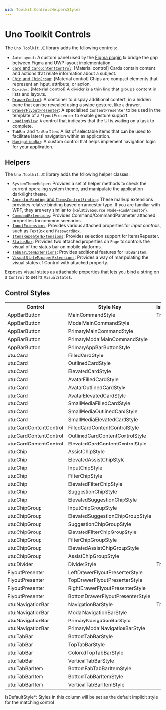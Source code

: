 ```yaml
---
uid: Toolkit.ControlsHelpersStyles
---
```

# Uno Toolkit Controls
The `Uno.Toolkit.UI` library adds the following controls:
- `AutoLayout`: A custom panel used by the [Figma plugin](https://platform.uno/unofigma/) to bridge the gap between Figma and UWP layout implementation.
- [`Card` and `CardContentControl`](controls/CardAndCardContentControl.md): \[Material control\] Cards contain content and actions that relate information about a subject.
- [`Chip` and `ChipGroup`](controls/ChipAndChipGroup.md): \[Material control\] Chips are compact elements that represent an input, attribute, or action.
- `Divider`: \[Material control\] A divider is a thin line that groups content in lists and layouts.
- [`DrawerControl`](controls/DrawerControl.md): A container to display additional content, in a hidden pane that can be revealed using a swipe gesture, like a drawer.
- [`DrawerFlyoutPresenter`](controls/DrawerFlyoutPresenter.md): A specialized `ContentPresenter` to be used in the template of a `FlyoutPresenter` to enable gesture support.
- [`LoadingView`](controls/LoadingView.md): A control that indicates that the UI is waiting on a task to complete.
- [`TabBar` and `TabBarItem`](controls/TabBarAndTabBarItem.md): A list of selectable items that can be used to facilitate lateral navigation within an application.
- [`NavigationBar`](controls/NavigationBar.md): A custom control that helps implement navigation logic for your application.

## Helpers
The `Uno.Toolkit.UI` library adds the following helper classes:
- `SystemThemeHelper`: Provides a set of helper methods to check the current operating system theme, and manipulate the application dark/light theme.
- [`AncestorBinding` and `ItemsControlBinding`](helpers/ancestor-itemscontrol-binding.md): These markup extensions provides relative binding based on ancestor type. If you are familiar with WPF, they are very similar to `{RelativeSource Mode=FindAncestor}`.
- [`CommandExtensions`](helpers/command-extensions.md): Provides Command/CommandParameter attached properties for common scenarios.
- [`InputExtensions`](helpers/input-extensions.md): Provides various attached properties for _input controls_, such as `TextBox` and `PasswordBox`.
- [`ItemsRepeaterExtensions`](helpers/itemsrepeater-extensions.md): Provides selection support for ItemsRepeater.
- [`StatusBar`](helpers/StatusBar-extensions.md): Provides two attached properties on `Page` to controls the visual of the status bar on mobile platforms.
- [`TabBarItemExtensions`](helpers/TabBarItem-extensions.md): Provides additional features for `TabBarItem`.
- [`VisualStateManagerExtensions`](helpers/VisualStateManager-extensions.md): Provides a way of manipulating the visual states of Control with attached property.


Exposes visual states as attachable properties that lets you bind a string on a `Control` to set its `VisualState`s.

## Control Styles
Control|Style Key|IsDefaultStyle*
-|-|-
AppBarButton|MainCommandStyle|True
AppBarButton|ModalMainCommandStyle|
AppBarButton|PrimaryMainCommandStyle|
AppBarButton|PrimaryModalMainCommandStyle|
AppBarButton|PrimaryAppBarButtonStyle|
utu:Card|FilledCardStyle|
utu:Card|OutlinedCardStyle|
utu:Card|ElevatedCardStyle|
utu:Card|AvatarFilledCardStyle|
utu:Card|AvatarOutlinedCardStyle|
utu:Card|AvatarElevatedCardStyle|
utu:Card|SmallMediaFilledCardStyle|
utu:Card|SmallMediaOutlinedCardStyle|
utu:Card|SmallMediaElevatedCardStyle|
utu:CardContentControl|FilledCardContentControlStyle|
utu:CardContentControl|OutlinedCardContentControlStyle|
utu:CardContentControl|ElevatedCardContentControlStyle|
utu:Chip|AssistChipStyle|
utu:Chip|ElevatedAssistChipStyle|
utu:Chip|InputChipStyle|
utu:Chip|FilterChipStyle|
utu:Chip|ElevatedFilterChipStyle|
utu:Chip|SuggestionChipStyle|
utu:Chip|ElevatedSuggestionChipStyle|
utu:ChipGroup|InputChipGroupStyle|
utu:ChipGroup|ElevatedSuggestionChipGroupStyle|
utu:ChipGroup|SuggestionChipGroupStyle|
utu:ChipGroup|ElevatedFilterChipGroupStyle|
utu:ChipGroup|FilterChipGroupStyle|
utu:ChipGroup|ElevatedAssistChipGroupStyle|
utu:ChipGroup|AssistChipGroupStyle|
utu:Divider|DividerStyle|True
FlyoutPresenter|LeftDrawerFlyoutPresenterStyle|
FlyoutPresenter|TopDrawerFlyoutPresenterStyle|
FlyoutPresenter|RightDrawerFlyoutPresenterStyle|
FlyoutPresenter|BottomDrawerFlyoutPresenterStyle|
utu:NavigationBar|NavigationBarStyle|True
utu:NavigationBar|ModalNavigationBarStyle|
utu:NavigationBar|PrimaryNavigationBarStyle|
utu:NavigationBar|PrimaryModalNavigationBarStyle|
utu:TabBar|BottomTabBarStyle|
utu:TabBar|TopTabBarStyle|
utu:TabBar|ColoredTopTabBarStyle|
utu:TabBar|VerticalTabBarStyle|
utu:TabBarItem|BottomFabTabBarItemStyle|
utu:TabBarItem|BottomTabBarItemStyle|
utu:TabBarItem|VerticalTabBarItemStyle|

IsDefaultStyle*: Styles in this column will be set as the default implicit style for the matching control
